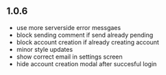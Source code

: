 ## 1.0.6
- use more serverside error messgaes 
- block sending comment if send already pending 
- block account creation if already creating account
- minor style updates
- show correct email in settings screen
- hide account creation modal after succesful login